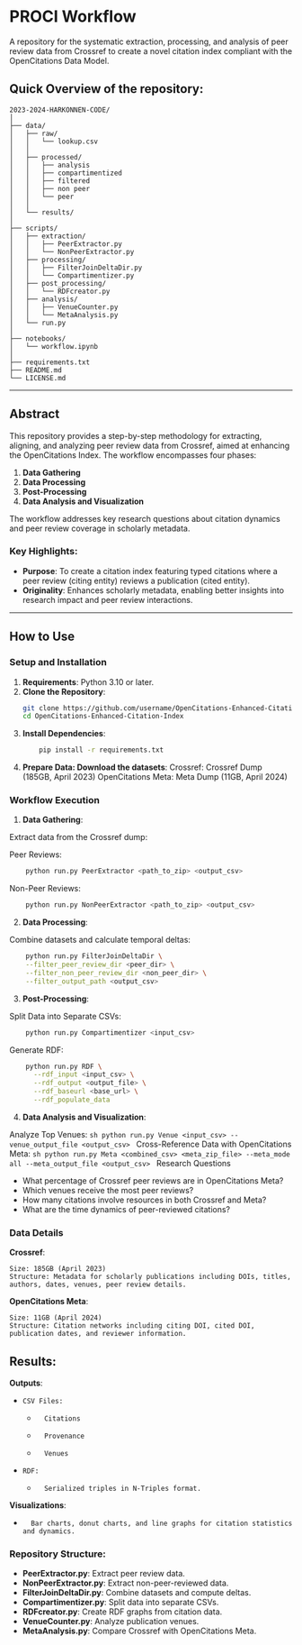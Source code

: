 # PROCI Workflow

A repository for the systematic extraction, processing, and analysis of peer review data from Crossref to create a novel citation index compliant with the OpenCitations Data Model.

## Quick Overview of the repository:
```
2023-2024-HARKONNEN-CODE/
│
├── data/
│   ├── raw/
│   │   └── lookup.csv
│   │    
│   ├── processed/
│   │   ├── analysis
│   │   ├── compartimentized
│   │   ├── filtered
│   │   ├── non peer
│   │   └── peer
│   │  
│   └── results/
│
├── scripts/
│   ├── extraction/
│   │   ├── PeerExtractor.py
│   │   └── NonPeerExtractor.py
│   ├── processing/
│   │   ├── FilterJoinDeltaDir.py
│   │   └── Compartimentizer.py
│   ├── post_processing/
│   │   └── RDFcreator.py
│   ├── analysis/
│   │   ├── VenueCounter.py
│   │   └── MetaAnalysis.py
│   └── run.py
│
├── notebooks/
│   └── workflow.ipynb
│
├── requirements.txt
├── README.md
└── LICENSE.md
```

---

## Abstract

This repository provides a step-by-step methodology for extracting, aligning, and analyzing peer review data from Crossref, aimed at enhancing the OpenCitations Index. The workflow encompasses four phases:

1. **Data Gathering**
2. **Data Processing**
3. **Post-Processing**
4. **Data Analysis and Visualization**

The workflow addresses key research questions about citation dynamics and peer review coverage in scholarly metadata.

### Key Highlights:
- **Purpose**: To create a citation index featuring typed citations where a peer review (citing entity) reviews a publication (cited entity).
- **Originality**: Enhances scholarly metadata, enabling better insights into research impact and peer review interactions.

---

## How to Use

### Setup and Installation

1. **Requirements**: Python 3.10 or later.
2. **Clone the Repository**:
   ```bash
   git clone https://github.com/username/OpenCitations-Enhanced-Citation-Index
   cd OpenCitations-Enhanced-Citation-Index

3. **Install Dependencies**:
    ```sh
        pip install -r requirements.txt
    ```
4. **Prepare Data: Download the datasets**:
        Crossref: Crossref Dump (185GB, April 2023)
        OpenCitations Meta: Meta Dump (11GB, April 2024)

### Workflow Execution

1. **Data Gathering**:

Extract data from the Crossref dump:

Peer Reviews:
```sh
    python run.py PeerExtractor <path_to_zip> <output_csv>
```
Non-Peer Reviews:
```sh
    python run.py NonPeerExtractor <path_to_zip> <output_csv>
```
2. **Data Processing**:

Combine datasets and calculate temporal deltas:
```sh
    python run.py FilterJoinDeltaDir \
    --filter_peer_review_dir <peer_dir> \
    --filter_non_peer_review_dir <non_peer_dir> \
    --filter_output_path <output_csv>
```
3. **Post-Processing**:

Split Data into Separate CSVs:
```sh
    python run.py Compartimentizer <input_csv>
```
Generate RDF:
```sh
    python run.py RDF \
      --rdf_input <input_csv> \
      --rdf_output <output_file> \
      --rdf_baseurl <base_url> \
      --rdf_populate_data
```
4. **Data Analysis and Visualization**:

Analyze Top Venues:
    ```sh
    python run.py Venue <input_csv> --venue_output_file <output_csv>
    ```
Cross-Reference Data with OpenCitations Meta:
    ```sh
        python run.py Meta <combined_csv> <meta_zip_file> --meta_mode all --meta_output_file <output_csv>
    ```
Research Questions

- What percentage of Crossref peer reviews are in OpenCitations Meta?
- Which venues receive the most peer reviews?
- How many citations involve resources in both Crossref and Meta?
- What are the time dynamics of peer-reviewed citations?

### Data Details
**Crossref**:

    Size: 185GB (April 2023)
    Structure: Metadata for scholarly publications including DOIs, titles, authors, dates, venues, peer review details.

**OpenCitations Meta**:

    Size: 11GB (April 2024)
    Structure: Citation networks including citing DOI, cited DOI, publication dates, and reviewer information.

## Results:

**Outputs**:

-     CSV Files:
  -       Citations
  -       Provenance
  -       Venues
-     RDF:
  -       Serialized triples in N-Triples format.
**Visualizations**:
-       Bar charts, donut charts, and line graphs for citation statistics and dynamics.

### Repository Structure:

-   **PeerExtractor.py**: Extract peer review data.
-   **NonPeerExtractor.py**: Extract non-peer-reviewed data.
-   **FilterJoinDeltaDir.py**: Combine datasets and compute deltas.
-   **Compartimentizer.py**: Split data into separate CSVs.
-   **RDFcreator.py**: Create RDF graphs from citation data.
-   **VenueCounter.py**: Analyze publication venues.
-   **MetaAnalysis.py**: Compare Crossref with OpenCitations Meta.